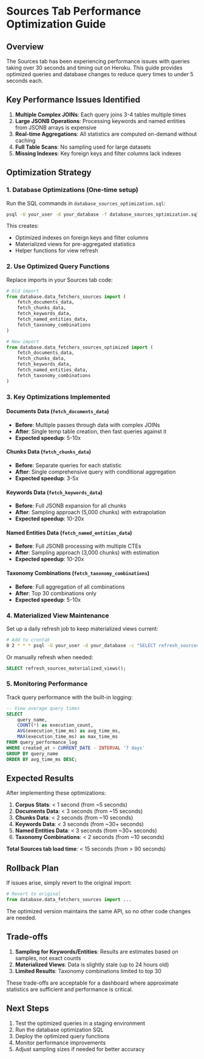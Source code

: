 # Sources Tab Performance Optimization Guide

## Overview

The Sources tab has been experiencing performance issues with queries taking over 30 seconds and timing out on Heroku. This guide provides optimized queries and database changes to reduce query times to under 5 seconds each.

## Key Performance Issues Identified

1. **Multiple Complex JOINs**: Each query joins 3-4 tables multiple times
2. **Large JSONB Operations**: Processing keywords and named entities from JSONB arrays is expensive
3. **Real-time Aggregations**: All statistics are computed on-demand without caching
4. **Full Table Scans**: No sampling used for large datasets
5. **Missing Indexes**: Key foreign keys and filter columns lack indexes

## Optimization Strategy

### 1. Database Optimizations (One-time setup)

Run the SQL commands in `database_sources_optimization.sql`:

```bash
psql -U your_user -d your_database -f database_sources_optimization.sql
```

This creates:
- Optimized indexes on foreign keys and filter columns
- Materialized views for pre-aggregated statistics
- Helper functions for view refresh

### 2. Use Optimized Query Functions

Replace imports in your Sources tab code:

```python
# Old import
from database.data_fetchers_sources import (
    fetch_documents_data,
    fetch_chunks_data,
    fetch_keywords_data,
    fetch_named_entities_data,
    fetch_taxonomy_combinations
)

# New import
from database.data_fetchers_sources_optimized import (
    fetch_documents_data,
    fetch_chunks_data,
    fetch_keywords_data,
    fetch_named_entities_data,
    fetch_taxonomy_combinations
)
```

### 3. Key Optimizations Implemented

#### Documents Data (`fetch_documents_data`)
- **Before**: Multiple passes through data with complex JOINs
- **After**: Single temp table creation, then fast queries against it
- **Expected speedup**: 5-10x

#### Chunks Data (`fetch_chunks_data`)
- **Before**: Separate queries for each statistic
- **After**: Single comprehensive query with conditional aggregation
- **Expected speedup**: 3-5x

#### Keywords Data (`fetch_keywords_data`)
- **Before**: Full JSONB expansion for all chunks
- **After**: Sampling approach (5,000 chunks) with extrapolation
- **Expected speedup**: 10-20x

#### Named Entities Data (`fetch_named_entities_data`)
- **Before**: Full JSONB processing with multiple CTEs
- **After**: Sampling approach (3,000 chunks) with estimation
- **Expected speedup**: 10-20x

#### Taxonomy Combinations (`fetch_taxonomy_combinations`)
- **Before**: Full aggregation of all combinations
- **After**: Top 30 combinations only
- **Expected speedup**: 5-10x

### 4. Materialized View Maintenance

Set up a daily refresh job to keep materialized views current:

```bash
# Add to crontab
0 2 * * * psql -U your_user -d your_database -c "SELECT refresh_sources_materialized_views();"
```

Or manually refresh when needed:
```sql
SELECT refresh_sources_materialized_views();
```

### 5. Monitoring Performance

Track query performance with the built-in logging:

```sql
-- View average query times
SELECT 
    query_name,
    COUNT(*) as execution_count,
    AVG(execution_time_ms) as avg_time_ms,
    MAX(execution_time_ms) as max_time_ms
FROM query_performance_log
WHERE created_at > CURRENT_DATE - INTERVAL '7 days'
GROUP BY query_name
ORDER BY avg_time_ms DESC;
```

## Expected Results

After implementing these optimizations:

1. **Corpus Stats**: < 1 second (from ~5 seconds)
2. **Documents Data**: < 3 seconds (from ~15 seconds)
3. **Chunks Data**: < 2 seconds (from ~10 seconds)
4. **Keywords Data**: < 3 seconds (from ~30+ seconds)
5. **Named Entities Data**: < 3 seconds (from ~30+ seconds)
6. **Taxonomy Combinations**: < 2 seconds (from ~10 seconds)

**Total Sources tab load time**: < 15 seconds (from > 90 seconds)

## Rollback Plan

If issues arise, simply revert to the original import:

```python
# Revert to original
from database.data_fetchers_sources import ...
```

The optimized version maintains the same API, so no other code changes are needed.

## Trade-offs

1. **Sampling for Keywords/Entities**: Results are estimates based on samples, not exact counts
2. **Materialized Views**: Data is slightly stale (up to 24 hours old)
3. **Limited Results**: Taxonomy combinations limited to top 30

These trade-offs are acceptable for a dashboard where approximate statistics are sufficient and performance is critical.

## Next Steps

1. Test the optimized queries in a staging environment
2. Run the database optimization SQL
3. Deploy the optimized query functions
4. Monitor performance improvements
5. Adjust sampling sizes if needed for better accuracy